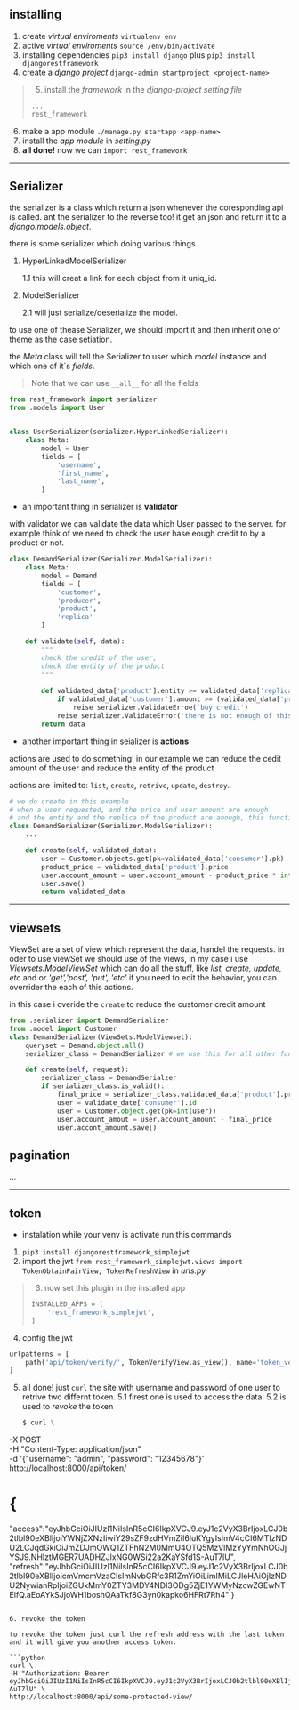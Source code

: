 ## installing

1. create *virtual enviroments* `virtualenv env`
2. active *virtual enviroments* `source /env/bin/activate`
3. installing dependencies `pip3 install django` plus `pip3 install djangorestframework`
4. create a *django project* `django-admin startproject <project-name>`
> 5. install the *framework* in the *django-project setting file*
> ```python
> ...
> rest_framework
> ```

6. make a app module `./manage.py startapp <app-name>`
7. install the *app module* in *setting.py*
8. **all done!** now we can `import rest_framework`

---

## Serializer

the serializer is a class which return a json whenever the coresponding api is called.
ant the serializer to the reverse too! it get an json and return it to a *django.models.object*.

there is some serializer which doing various things.

1. HyperLinkedModelSerializer

    1.1 this will creat a link for each object from it uniq_id.

2. ModelSerializer

    2.1 will just serialize/deserialize the model.

to use one of thease Serializer, we should import it and then inherit one of theme as
the case setiation.

the *Meta* class will tell the Serializer to user which *model* instance and which one of it`s *fields*.

> Note that we can use `__all__` for all the fields

```python
from rest_framework import serializer
from .models import User


class UserSerializer(serializer.HyperLinkedSerializer):
    class Meta:
        model = User
        fields = [
            'username',
            'first_name',
            'last_name',
        ]
```

- an important thing in serializer is **validator**

with validator we can validate the data which User passed to the server.
for example think of we need to check the user hase eough credit to by a product or not.

```python
class DemandSerializer(Serializer.ModelSerializer):
    class Meta:
        model = Demand
        fields = [
            'customer',
            'producer',
            'product',
            'replica'
        ]

    def validate(self, data):
        """
        check the credit of the user,
        check the entity of the product
        """
        
        def validated_data['product'].entity >= validated_data['replica']:
            if validated_data['customer'].amount >= (validated_data['product'].price * validated_data['replica']):
                reise serializer.ValidateErroe('buy credit')
            reise serializer.ValidateError('there is not enough of this product')
        return data
```

- another important thing in seializer is **actions**

actions are used to do something!
in our example we can reduce the cedit amount of the user and reduce the entity of the product

actions are limited to: `list`, `create`, `retrive`, `update`, `destroy`.

```python
# we do create in this example
# when a user requested, and the price and user amount are enough
# and the entity and the replica of the product are anough, this function will run
class DemandSerializer(Serializer.ModelSerializer):
    ...

    def create(self, validated_data):
        user = Customer.objects.get(pk=validated_data['consumer'].pk)
        product_price = validated_data['product'].price
        user.account_amount = user.account_amount - product_price * int(validated_data['replica'])
        user.save()
        return validated_data
```

---

## viewsets

ViewSet are a set of view which represent the data, handel the requests.
in oder to use viewSet we should use of the views, in my case i use *Viewsets.ModelViewSet* which can do all the stuff, like
*list, create, update, etc* and or *'get','post', 'put', 'etc'* if you need to edit the behavior, you can overrider the each of this
actions.

in this case i overide the `create`
to reduce the customer credit amount


```python
from .serializer import DemandSerializer
from .model import Customer
class DemandSerializer(ViewSets.ModelViewset):
    queryset = Demand.object.all()
    serializer_class = DemandSerializer # we use this for all other functions

    def create(self, request):
        serializer_class = DemandSerialzer
        if serializer_class.is_valid():
            final_price = serializer_class.validated_data['product'].price * serializer_class.validate_data['replica']
            user = validate_date['consumer'].id
            user = Customer.object.get(pk=int(user))
            user.account_amout = user.account_amount - final_price
            user.accont_amount.save()
```

## pagination
...


---


## token

- instalation
while your venv is activate run this commands

1. `pip3 install djangorestframework_simplejwt`
2. import the jwt `from rest_framework_simplejwt.views import TokenObtainPairView, TokenRefreshView` in *urls.py*

> 3. now set this plugin in the installed app
>
> ```python
> INSTALLED_APPS = [
>     'rest_framework_simplejwt',
>]
>
> ```

4. config the jwt
```python
urlpatterns = [
    path('api/token/verify/', TokenVerifyView.as_view(), name='token_verify'),
]
```

5. all done! just `curl` the site with username and password of one user to retrive two differnt token.
   5.1 firest one is used to access the data.
   5.2 is used to *revoke* the token
   ```python
   $ curl \
  -X POST \
  -H "Content-Type: application/json" \
  -d '{"username": "admin", "password": "12345678"}' \
  http://localhost:8000/api/token/

# {
  "access":"eyJhbGciOiJIUzI1NiIsInR5cCI6IkpXVCJ9.eyJ1c2VyX3BrIjoxLCJ0b2tlbl90eXBlIjoiYWNjZXNzIiwiY29sZF9zdHVmZiI6IuKYgyIsImV4cCI6MTIzNDU2LCJqdGkiOiJmZDJmOWQ1ZTFhN2M0MmU4OTQ5MzVlMzYyYmNhOGJjYSJ9.NHlztMGER7UADHZJlxNG0WSi22a2KaYSfd1S-AuT7lU",
  "refresh":"eyJhbGciOiJIUzI1NiIsInR5cCI6IkpXVCJ9.eyJ1c2VyX3BrIjoxLCJ0b2tlbl90eXBlIjoicmVmcmVzaCIsImNvbGRfc3R1ZmYiOiLimIMiLCJleHAiOjIzNDU2NywianRpIjoiZGUxMmY0ZTY3MDY4NDI3ODg5ZjE1YWMyNzcwZGEwNTEifQ.aEoAYkSJjoWH1boshQAaTkf8G3yn0kapko6HFRt7Rh4"
}
   ```

6. revoke the token

to revoke the token just curl the refresh address with the last token and it will give you another access token.

```python
curl \
  -H "Authorization: Bearer eyJhbGciOiJIUzI1NiIsInR5cCI6IkpXVCJ9.eyJ1c2VyX3BrIjoxLCJ0b2tlbl90eXBlIjoiYWNjZXNzIiwiY29sZF9zdHVmZiI6IuKYgyIsImV4cCI6MTIzNDU2LCJqdGkiOiJmZDJmOWQ1ZTFhN2M0MmU4OTQ5MzVlMzYyYmNhOGJjYSJ9.NHlztMGER7UADHZJlxNG0WSi22a2KaYSfd1S-AuT7lU" \
  http://localhost:8000/api/some-protected-view/
```